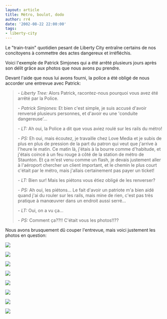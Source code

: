 ```yaml
---
layout: article
title: Métro, boulot, dodo
author: rr4
date: '2002-08-22 22:00:00'
tags:
- liberty-city
---
```


Le "train-train" quotidien pesant de Liberty City entraîne certains de nos concitoyens à commettre des actes dangereux et irréfléchis.

Voici l'exemple de Patrick Simjones qui a été arrêté plusieurs jours après son délit grâce aux photos que nous avons pu prendre.

Devant l'aide que nous lui avons fourni, la police a été obligé de nous accorder une entrevue avec Patrick:

> _- Liberty Tree:_ Alors Patrick, racontez-nous pourquoi vous avez été arrêté par la Police.
> 
> _- Patrick Simjones:_ Et bien c'est simple, je suis accusé d'avoir renversé plusieurs personnes, et d'avoir eu une 'conduite dangereuse'...
> 
> _- LT:_ Ah oui, la Police a dit que vous aviez roulé sur les rails du métro!
> 
> _- PS:_ Eh oui, mais écoutez, je travaille chez Love Media et je subis de plus en plus de pression de la part du patron qui veut que j'arrive à l'heure le matin. Ce matin là, j'étais à la bourre comme d'habitude, et j'étais coincé à un feu rouge à côté de la station de métro de Staunton. Et ça m'est venu comme un flash, je devais justement aller à l'aéroport chercher un client important, et le chemin le plus court c'était par le métro, mais j'allais certainement pas payer un ticket!
> 
> _- LT:_ Bien sur! Mais les piétons vous étiez obligé de les renverser?
> 
> _- PS:_ Ah oui, les piétons... Le fait d'avoir un patriote m'a bien aidé quand j'ai du rouler sur les rails, mais mine de rien, c'est pas très pratique à manœuvrer dans un endroit aussi serré...
> 
> _- LT:_ Oui, on a vu ça...
> 
> _- PS:_ Comment ça??!! C'était vous les photos!!??

Nous avons brusquement dû couper l'entrevue, mais voici justement les photos en question:

![](  /content/images/v1/user0/Metro1.jpg)

![](  /content/images/v1/user0/Metro2.jpg)

![](  /content/images/v1/user0/Metro3.jpg)

![](  /content/images/v1/user0/Metro5.jpg)

![](  /content/images/v1/user0/Metro6.jpg)

![](  /content/images/v1/user0/Metro7.jpg)

![](  /content/images/v1/user0/Metro8.jpg)

![](  /content/images/v1/user0/Metro9.jpg)

<!--kg-card-end: markdown-->

